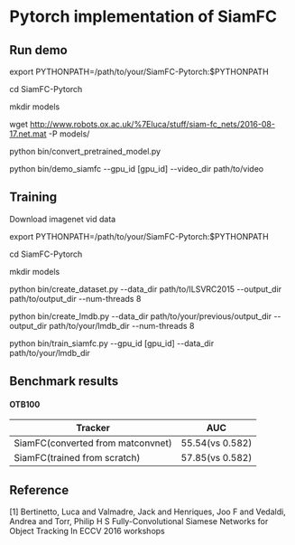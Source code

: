 # Pytorch implementation of SiamFC

## Run demo
export PYTHONPATH=/path/to/your/SiamFC-Pytorch:$PYTHONPATH

cd SiamFC-Pytorch

mkdir models

wget http://www.robots.ox.ac.uk/%7Eluca/stuff/siam-fc_nets/2016-08-17.net.mat -P models/

python bin/convert_pretrained_model.py

python bin/demo_siamfc --gpu_id [gpu_id] --video_dir path/to/video

## Training
Download imagenet vid data

export PYTHONPATH=/path/to/your/SiamFC-Pytorch:$PYTHONPATH

cd SiamFC-Pytorch

mkdir models

python bin/create_dataset.py --data_dir path/to/ILSVRC2015 --output_dir path/to/output_dir --num-threads 8

python bin/create_lmdb.py --data_dir path/to/your/previous/output_dir --output_dir path/to/your/lmdb_dir  --num-threads 8

python bin/train_siamfc.py --gpu_id [gpu_id] --data_dir path/to/your/lmdb_dir

## Benchmark results
#### OTB100

| Tracker 			    | AUC            |
| --------------------------------- | -------------- |
| SiamFC(converted from matconvnet) | 55.54(vs 0.582)|
| SiamFC(trained from scratch)      | 57.85(vs 0.582)|


## Reference
[1] Bertinetto, Luca and Valmadre, Jack and Henriques, Joo F and Vedaldi, Andrea and Torr, Philip H S
		Fully-Convolutional Siamese Networks for Object Tracking
		In ECCV 2016 workshops
